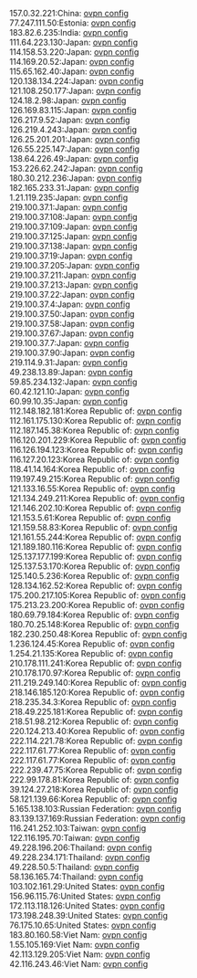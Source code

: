 157.0.32.221:China: [ovpn config](vpn/157_0_32_221.ovpn)  
77.247.111.50:Estonia: [ovpn config](vpn/77_247_111_50.ovpn)  
183.82.6.235:India: [ovpn config](vpn/183_82_6_235.ovpn)  
111.64.223.130:Japan: [ovpn config](vpn/111_64_223_130.ovpn)  
114.158.53.220:Japan: [ovpn config](vpn/114_158_53_220.ovpn)  
114.169.20.52:Japan: [ovpn config](vpn/114_169_20_52.ovpn)  
115.65.162.40:Japan: [ovpn config](vpn/115_65_162_40.ovpn)  
120.138.134.224:Japan: [ovpn config](vpn/120_138_134_224.ovpn)  
121.108.250.177:Japan: [ovpn config](vpn/121_108_250_177.ovpn)  
124.18.2.98:Japan: [ovpn config](vpn/124_18_2_98.ovpn)  
126.169.83.115:Japan: [ovpn config](vpn/126_169_83_115.ovpn)  
126.217.9.52:Japan: [ovpn config](vpn/126_217_9_52.ovpn)  
126.219.4.243:Japan: [ovpn config](vpn/126_219_4_243.ovpn)  
126.25.201.201:Japan: [ovpn config](vpn/126_25_201_201.ovpn)  
126.55.225.147:Japan: [ovpn config](vpn/126_55_225_147.ovpn)  
138.64.226.49:Japan: [ovpn config](vpn/138_64_226_49.ovpn)  
153.226.62.242:Japan: [ovpn config](vpn/153_226_62_242.ovpn)  
180.30.212.236:Japan: [ovpn config](vpn/180_30_212_236.ovpn)  
182.165.233.31:Japan: [ovpn config](vpn/182_165_233_31.ovpn)  
1.21.119.235:Japan: [ovpn config](vpn/1_21_119_235.ovpn)  
219.100.37.1:Japan: [ovpn config](vpn/219_100_37_1.ovpn)  
219.100.37.108:Japan: [ovpn config](vpn/219_100_37_108.ovpn)  
219.100.37.109:Japan: [ovpn config](vpn/219_100_37_109.ovpn)  
219.100.37.125:Japan: [ovpn config](vpn/219_100_37_125.ovpn)  
219.100.37.138:Japan: [ovpn config](vpn/219_100_37_138.ovpn)  
219.100.37.19:Japan: [ovpn config](vpn/219_100_37_19.ovpn)  
219.100.37.205:Japan: [ovpn config](vpn/219_100_37_205.ovpn)  
219.100.37.211:Japan: [ovpn config](vpn/219_100_37_211.ovpn)  
219.100.37.213:Japan: [ovpn config](vpn/219_100_37_213.ovpn)  
219.100.37.22:Japan: [ovpn config](vpn/219_100_37_22.ovpn)  
219.100.37.4:Japan: [ovpn config](vpn/219_100_37_4.ovpn)  
219.100.37.50:Japan: [ovpn config](vpn/219_100_37_50.ovpn)  
219.100.37.58:Japan: [ovpn config](vpn/219_100_37_58.ovpn)  
219.100.37.67:Japan: [ovpn config](vpn/219_100_37_67.ovpn)  
219.100.37.7:Japan: [ovpn config](vpn/219_100_37_7.ovpn)  
219.100.37.90:Japan: [ovpn config](vpn/219_100_37_90.ovpn)  
219.114.9.31:Japan: [ovpn config](vpn/219_114_9_31.ovpn)  
49.238.13.89:Japan: [ovpn config](vpn/49_238_13_89.ovpn)  
59.85.234.132:Japan: [ovpn config](vpn/59_85_234_132.ovpn)  
60.42.121.10:Japan: [ovpn config](vpn/60_42_121_10.ovpn)  
60.99.10.35:Japan: [ovpn config](vpn/60_99_10_35.ovpn)  
112.148.182.181:Korea Republic of: [ovpn config](vpn/112_148_182_181.ovpn)  
112.161.175.130:Korea Republic of: [ovpn config](vpn/112_161_175_130.ovpn)  
112.187.145.38:Korea Republic of: [ovpn config](vpn/112_187_145_38.ovpn)  
116.120.201.229:Korea Republic of: [ovpn config](vpn/116_120_201_229.ovpn)  
116.126.194.123:Korea Republic of: [ovpn config](vpn/116_126_194_123.ovpn)  
116.127.20.123:Korea Republic of: [ovpn config](vpn/116_127_20_123.ovpn)  
118.41.14.164:Korea Republic of: [ovpn config](vpn/118_41_14_164.ovpn)  
119.197.49.215:Korea Republic of: [ovpn config](vpn/119_197_49_215.ovpn)  
121.133.16.55:Korea Republic of: [ovpn config](vpn/121_133_16_55.ovpn)  
121.134.249.211:Korea Republic of: [ovpn config](vpn/121_134_249_211.ovpn)  
121.146.202.10:Korea Republic of: [ovpn config](vpn/121_146_202_10.ovpn)  
121.153.5.61:Korea Republic of: [ovpn config](vpn/121_153_5_61.ovpn)  
121.159.58.83:Korea Republic of: [ovpn config](vpn/121_159_58_83.ovpn)  
121.161.55.244:Korea Republic of: [ovpn config](vpn/121_161_55_244.ovpn)  
121.189.180.116:Korea Republic of: [ovpn config](vpn/121_189_180_116.ovpn)  
125.137.177.199:Korea Republic of: [ovpn config](vpn/125_137_177_199.ovpn)  
125.137.53.170:Korea Republic of: [ovpn config](vpn/125_137_53_170.ovpn)  
125.140.5.236:Korea Republic of: [ovpn config](vpn/125_140_5_236.ovpn)  
128.134.162.52:Korea Republic of: [ovpn config](vpn/128_134_162_52.ovpn)  
175.200.217.105:Korea Republic of: [ovpn config](vpn/175_200_217_105.ovpn)  
175.213.23.200:Korea Republic of: [ovpn config](vpn/175_213_23_200.ovpn)  
180.69.79.184:Korea Republic of: [ovpn config](vpn/180_69_79_184.ovpn)  
180.70.25.148:Korea Republic of: [ovpn config](vpn/180_70_25_148.ovpn)  
182.230.250.48:Korea Republic of: [ovpn config](vpn/182_230_250_48.ovpn)  
1.236.124.45:Korea Republic of: [ovpn config](vpn/1_236_124_45.ovpn)  
1.254.21.135:Korea Republic of: [ovpn config](vpn/1_254_21_135.ovpn)  
210.178.111.241:Korea Republic of: [ovpn config](vpn/210_178_111_241.ovpn)  
210.178.170.97:Korea Republic of: [ovpn config](vpn/210_178_170_97.ovpn)  
211.219.249.140:Korea Republic of: [ovpn config](vpn/211_219_249_140.ovpn)  
218.146.185.120:Korea Republic of: [ovpn config](vpn/218_146_185_120.ovpn)  
218.235.34.3:Korea Republic of: [ovpn config](vpn/218_235_34_3.ovpn)  
218.49.225.181:Korea Republic of: [ovpn config](vpn/218_49_225_181.ovpn)  
218.51.98.212:Korea Republic of: [ovpn config](vpn/218_51_98_212.ovpn)  
220.124.213.40:Korea Republic of: [ovpn config](vpn/220_124_213_40.ovpn)  
222.114.221.78:Korea Republic of: [ovpn config](vpn/222_114_221_78.ovpn)  
222.117.61.77:Korea Republic of: [ovpn config](vpn/222_117_61_77.ovpn)  
222.117.61.77:Korea Republic of: [ovpn config](vpn/222_117_61_77.ovpn)  
222.239.47.75:Korea Republic of: [ovpn config](vpn/222_239_47_75.ovpn)  
222.99.178.81:Korea Republic of: [ovpn config](vpn/222_99_178_81.ovpn)  
39.124.27.218:Korea Republic of: [ovpn config](vpn/39_124_27_218.ovpn)  
58.121.139.66:Korea Republic of: [ovpn config](vpn/58_121_139_66.ovpn)  
5.165.138.103:Russian Federation: [ovpn config](vpn/5_165_138_103.ovpn)  
83.139.137.169:Russian Federation: [ovpn config](vpn/83_139_137_169.ovpn)  
116.241.252.103:Taiwan: [ovpn config](vpn/116_241_252_103.ovpn)  
122.116.195.70:Taiwan: [ovpn config](vpn/122_116_195_70.ovpn)  
49.228.196.206:Thailand: [ovpn config](vpn/49_228_196_206.ovpn)  
49.228.234.171:Thailand: [ovpn config](vpn/49_228_234_171.ovpn)  
49.228.50.5:Thailand: [ovpn config](vpn/49_228_50_5.ovpn)  
58.136.165.74:Thailand: [ovpn config](vpn/58_136_165_74.ovpn)  
103.102.161.29:United States: [ovpn config](vpn/103_102_161_29.ovpn)  
156.96.115.76:United States: [ovpn config](vpn/156_96_115_76.ovpn)  
172.113.118.126:United States: [ovpn config](vpn/172_113_118_126.ovpn)  
173.198.248.39:United States: [ovpn config](vpn/173_198_248_39.ovpn)  
76.175.10.65:United States: [ovpn config](vpn/76_175_10_65.ovpn)  
183.80.160.58:Viet Nam: [ovpn config](vpn/183_80_160_58.ovpn)  
1.55.105.169:Viet Nam: [ovpn config](vpn/1_55_105_169.ovpn)  
42.113.129.205:Viet Nam: [ovpn config](vpn/42_113_129_205.ovpn)  
42.116.243.46:Viet Nam: [ovpn config](vpn/42_116_243_46.ovpn)  
